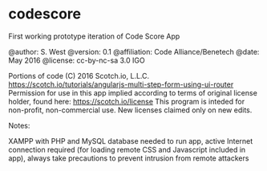 # codescore

First working prototype iteration of Code Score App

@author: S. West
@version: 0.1
@affiliation: Code Alliance/Benetech
@date: May 2016
@license: cc-by-nc-sa 3.0 IGO

Portions of code (C) 2016 Scotch.io, L.L.C. https://scotch.io/tutorials/angularjs-multi-step-form-using-ui-router
Permission for use in this app implied according to terms of original license holder, found here: https://scotch.io/license
This program is inteded for non-profit, non-commercial use. New licenses claimed only on new edits.

Notes:

XAMPP with PHP and MySQL database needed to run app, active Internet connection required (for loading remote CSS and Javascript included in app), always take precautions to prevent intrusion from remote attackers